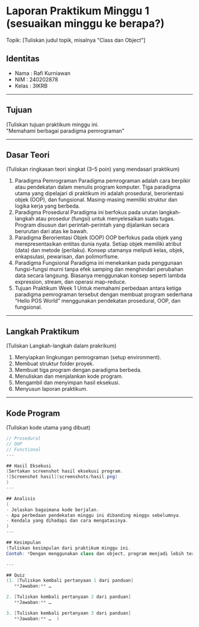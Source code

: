 # Laporan Praktikum Minggu 1 (sesuaikan minggu ke berapa?)
Topik: [Tuliskan judul topik, misalnya "Class dan Object"]

## Identitas
- Nama  : Rafi Kurniawan
- NIM   : 240202878
- Kelas : 3IKRB

---

## Tujuan
(Tuliskan tujuan praktikum minggu ini.  
"Memahami berbagai paradigma pemrograman"

---

## Dasar Teori
(Tuliskan ringkasan teori singkat (3–5 poin) yang mendasari praktikum)
1. Paradigma Pemrograman
   Paradigma pemrograman adalah cara berpikir atau pendekatan dalam menulis program komputer. Tiga paradigma utama yang dipelajari di praktikum ini adalah prosedural,
   berorientasi objek (OOP), dan fungsional. Masing-masing memiliki struktur dan logika kerja yang berbeda.
2. Paradigma Prosedural
   Paradigma ini berfokus pada urutan langkah-langkah atau prosedur (fungsi) untuk menyelesaikan suatu tugas. Program disusun dari perintah-perintah yang dijalankan secara
   berurutan dari atas ke bawah.
3. Paradigma Berorientasi Objek (OOP)
   OOP berfokus pada objek yang merepresentasikan entitas dunia nyata. Setiap objek memiliki atribut (data) dan metode (perilaku). Konsep utamanya meliputi kelas, objek,
   enkapsulasi, pewarisan, dan polimorfisme.
4. Paradigma Fungsional
   Paradigma ini menekankan pada penggunaan fungsi-fungsi murni tanpa efek samping dan menghindari perubahan data secara langsung. Biasanya menggunakan konsep seperti lambda
   expression, stream, dan operasi map-reduce.
5. Tujuan Praktikum Week 1
   Untuk memahami perbedaan antara ketiga paradigma pemrograman tersebut dengan membuat program sederhana “Hello POS World” menggunakan pendekatan prosedural, OOP, dan
   fungsional.
   
---

## Langkah Praktikum
(Tuliskan Langkah-langkah dalam prakrikum)
1. Menyiapkan lingkungan pemrograman (setup environment).  
2. Membuat struktur folder proyek.  
3. Membuat tiga program dengan paradigma berbeda.
4. Menuliskan dan menjalankan kode program.
5. Mengambil dan menyimpan hasil eksekusi.
6. Menyusun laporan praktikum.

---

## Kode Program
(Tuliskan kode utama yang dibuat)

```java
// Prosedural
// OOP
// Functional
---

## Hasil Eksekusi
(Sertakan screenshot hasil eksekusi program.  
![Screenshot hasil](screenshots/hasil.png)
)
---

## Analisis
(
- Jelaskan bagaimana kode berjalan.  
- Apa perbedaan pendekatan minggu ini dibanding minggu sebelumnya.  
- Kendala yang dihadapi dan cara mengatasinya.  
)
---

## Kesimpulan
(Tuliskan kesimpulan dari praktikum minggu ini.  
Contoh: *Dengan menggunakan class dan object, program menjadi lebih terstruktur dan mudah dikembangkan.*)

---

## Quiz
(1. [Tuliskan kembali pertanyaan 1 dari panduan]  
   **Jawaban:** …  

2. [Tuliskan kembali pertanyaan 2 dari panduan]  
   **Jawaban:** …  

3. [Tuliskan kembali pertanyaan 3 dari panduan]  
   **Jawaban:** …  )
